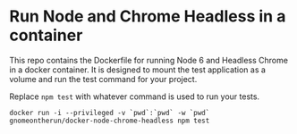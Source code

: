 # Run Node and Chrome Headless in a container

This repo contains the Dockerfile for running Node 6 and Headless Chrome in a docker container. It is designed to mount the test application as a volume and run the test command for your project.

Replace `npm test` with whatever command is used to run your tests.

```
docker run -i --privileged -v `pwd`:`pwd` -w `pwd` gnomeontherun/docker-node-chrome-headless npm test
```